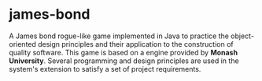 # james-bond
A James bond rogue-like game implemented in Java to practice the object-oriented design principles and their application to the construction of quality software. This game is based on a engine provided by **Monash University**. Several programming and design principles are used in the system's extension to satisfy a set of project requirements.
